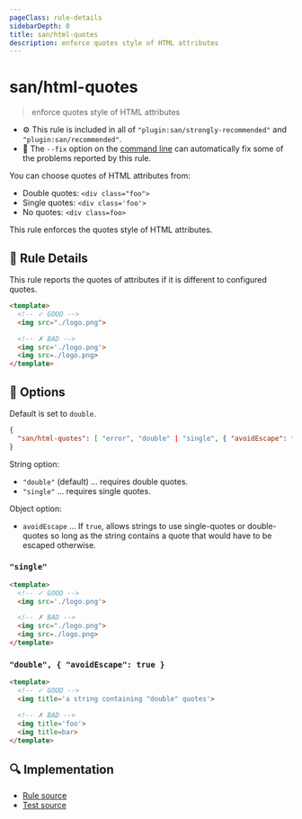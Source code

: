```yaml
---
pageClass: rule-details
sidebarDepth: 0
title: san/html-quotes
description: enforce quotes style of HTML attributes
---
```

# san/html-quotes
> enforce quotes style of HTML attributes

- :gear: This rule is included in all of `"plugin:san/strongly-recommended"` and `"plugin:san/recommended"`.
- :wrench: The `--fix` option on the [command line](https://eslint.org/docs/user-guide/command-line-interface#fixing-problems) can automatically fix some of the problems reported by this rule.

You can choose quotes of HTML attributes from:

- Double quotes: `<div class="foo">`
- Single quotes: `<div class='foo'>`
- No quotes: `<div class=foo>`

This rule enforces the quotes style of HTML attributes.

## :book: Rule Details

This rule reports the quotes of attributes if it is different to configured quotes.

<eslint-code-block fix :rules="{'san/html-quotes': ['error']}">

```html
<template>
  <!-- ✓ GOOD -->
  <img src="./logo.png">

  <!-- ✗ BAD -->
  <img src='./logo.png'>
  <img src=./logo.png>
</template>
```

</eslint-code-block>

## :wrench: Options

Default is set to `double`.

```json
{
  "san/html-quotes": [ "error", "double" | "single", { "avoidEscape": false } ]
}
```

String option:

- `"double"` (default) ... requires double quotes.
- `"single"` ... requires single quotes.

Object option:

- `avoidEscape` ... If `true`, allows strings to use single-quotes or double-quotes so long as the string contains a quote that would have to be escaped otherwise.

### `"single"`

<eslint-code-block fix :rules="{'san/html-quotes': ['error', 'single']}">

```html
<template>
  <!-- ✓ GOOD -->
  <img src='./logo.png'>

  <!-- ✗ BAD -->
  <img src="./logo.png">
  <img src=./logo.png>
</template>
```

</eslint-code-block>

### `"double", { "avoidEscape": true }`

<eslint-code-block fix :rules="{'san/html-quotes': ['error', 'double', { avoidEscape: true }]}">

```html
<template>
  <!-- ✓ GOOD -->
  <img title='a string containing "double" quotes'>

  <!-- ✗ BAD -->
  <img title='foo'>
  <img title=bar>
</template>
```

</eslint-code-block>

## :mag: Implementation

- [Rule source](https://github.com/ecomfe/eslint-plugin-san/blob/main/lib/rules/html-quotes.js)
- [Test source](https://github.com/ecomfe/eslint-plugin-san/tree/main/__tests__/lib/rules/html-quotes.test.js)
